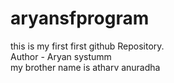# aryansfprogram
this is my first first github Repository.
<br>
Author - Aryan systumm <br>
my brother name is atharv
anuradha 